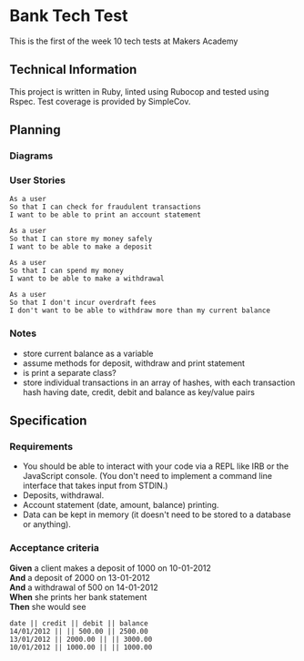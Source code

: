 # Bank Tech Test

This is the first of the week 10 tech tests at Makers Academy

## Technical Information
This project is written in Ruby, linted using Rubocop and tested using Rspec.  Test coverage is provided by SimpleCov.

## Planning
### Diagrams

### User Stories
```
As a user
So that I can check for fraudulent transactions
I want to be able to print an account statement
```
```
As a user
So that I can store my money safely
I want to be able to make a deposit
```
```
As a user
So that I can spend my money
I want to be able to make a withdrawal
```
```
As a user
So that I don't incur overdraft fees
I don't want to be able to withdraw more than my current balance
```

### Notes
* store current balance as a variable
* assume methods for deposit, withdraw and print statement
* is print a separate class?
* store individual transactions in an array of hashes, with each transaction hash having date, credit, debit and balance as key/value pairs

## Specification

### Requirements

* You should be able to interact with your code via a REPL like IRB or the JavaScript console.  (You don't need to implement a command line interface that takes input from STDIN.)
* Deposits, withdrawal.
* Account statement (date, amount, balance) printing.
* Data can be kept in memory (it doesn't need to be stored to a database or anything).

### Acceptance criteria

**Given** a client makes a deposit of 1000 on 10-01-2012  
**And** a deposit of 2000 on 13-01-2012  
**And** a withdrawal of 500 on 14-01-2012  
**When** she prints her bank statement  
**Then** she would see

```
date || credit || debit || balance
14/01/2012 || || 500.00 || 2500.00
13/01/2012 || 2000.00 || || 3000.00
10/01/2012 || 1000.00 || || 1000.00
```
